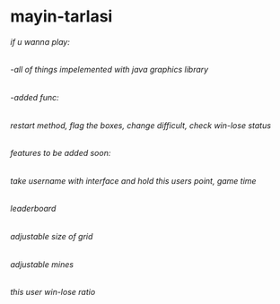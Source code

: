 # mayin-tarlasi 
###### if u wanna play:

###### -all of things impelemented with java graphics library  
###### -added func:  
######  restart method, flag the boxes, change difficult, check win-lose status  
###### features to be added soon:
###### take username with interface and hold this users point, game time
###### leaderboard
###### adjustable size of grid
###### adjustable mines
###### this user win-lose ratio



